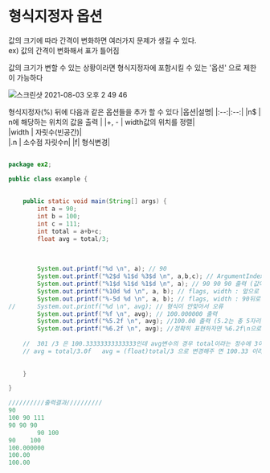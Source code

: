 # 형식지정자 옵션
값의 크기에 따라 간격이 변화하면 여러가지 문제가 생길 수 있다.  
ex) 값의 간격이 변화해서 표가 틀어짐

값의 크기가 변할 수 있는 상황이라면 형식지정자에 포함시킬 수 있는 '옵션' 으로 제한이 가능하다  

![스크린샷 2021-08-03 오후 2 49 46](https://user-images.githubusercontent.com/81023768/127966491-5b0dd5ed-b0f5-480c-bb0c-d58a5feddee2.png)



형식지정자(%) 뒤에 다음과 같은 옵션들을 추가 할 수 있다
|옵션|설명|
|:--:|:--:|
|n$ | n에 해당하는 위치의 값을 출력  |
|\+, - | width값의 위치를 정렬|  
|width | 자릿수(빈공간)|  
|.n | 소수점 자릿수n|
|f| 형식변경|

```java

package ex2;

public class example {
		
		
	public static void main(String[] args) {
		int a = 90;
		int b = 100;
		int c = 111;
		int total = a+b+c;
		float avg = total/3;
		
		
		
		System.out.printf("%d \n", a); // 90
		System.out.printf("%2$d %1$d %3$d \n", a,b,c); // ArgumentIndex : n$ = 2, 1, 3 순서대로 100, 90, 110 출력
		System.out.printf("%1$d %1$d %1$d \n", a); // 90 90 90 출력 (값이 하나라도 ArgumentIndex를 사용하면 에러없이 출력가능)
		System.out.printf("%10d %d \n", a, b); // flags, width : 앞으로 10자리 띄우고 90, 100 출력
		System.out.printf("%-5d %d \n", a, b); // flags, width : 90뒤로 5자리 띄운 100 출력
//		System.out.printf("%d \n", avg); // 형식이 안맞아서 오류
		System.out.printf("%f \n", avg); // 100.000000 출력
		System.out.printf("%5.2f \n", avg); //100.00 출력 (5.2는 총 5자리 표현하는데 소수이하 2자리 표현한다는말) 
		System.out.printf("%6.2f \n", avg); //정확히 표현하자면 %6.2f\n으로 표현하는것이 맞음
		
	//  301 /3 은 100.33333333333333인데 avg변수의 경우 total이라는 정수에 3이라는 정수를 나눠서 100.00이라는 정수로 표현
	// avg = total/3.0f   avg = (float)total/3 으로 변경해주 면 100.33 이라고 출력됨
		
		
	}

}

//////////출력결과//////////
90 
100 90 111 
90 90 90
        90 100 
90    100 
100.000000 
100.00 
100.00 


```
